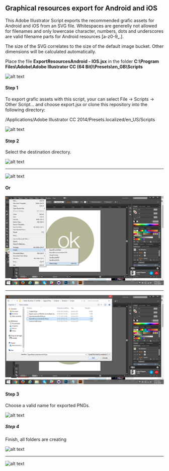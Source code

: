 ## Graphical resources export for Android and iOS

This Adobe Illustrator Script exports the recommended grafic assets for Android and iOS from an SVG file. Whitespaces are generelly not allowed for filenames and only lowercase character, numbers, dots and underscores are valid filename parts for Android resources [a-z0-9_.].

The size of the SVG correlates to the size of the default image bucket. Other dimensions will be calculated automatically.

Place the file **ExportResourcesAndroid - IOS.jsx**  in the folder **C:\Program Files\Adobe\Adobe Illustrator CC (64 Bit)\Presets\en_GB\Scripts**

﻿![alt text](https://github.com/arnaldos/fermat-graphic-design/blob/master/UIUX%20Design/Script/screenshot/Captura%20de%20pantalla%20(27).png "screenshot")

#### Step 1

To export grafic assets with this script, your can select File -> Scripts -> Other Script... and choose export.jsx or clone this repository into the following directory:

/Applications/Adobe Illustrator CC 2014/Presets.localized/en_US/Scripts

﻿![alt text](https://github.com/arnaldos/fermat-graphic-design/blob/master/UIUX%20Design/Script/screenshot/Captura%20de%20pantalla%20(29).png "screenshot")


#### Step 2

Select the destination directory.

﻿![alt text](https://github.com/arnaldos/fermat-graphic-design/blob/master/UIUX%20Design/Script/screenshot/Captura%20de%20pantalla%20(30).png "screenshot")

----
﻿![alt text](https://github.com/arnaldos/fermat-graphic-design/blob/master/UIUX%20Design/Script/screenshot/Captura%20de%20pantalla%20(31).png "screenshot")

#### Or

﻿![alt text](https://github.com/Fermat-ORG/fermat-graphic-design/blob/master/UIUX%20Design/Script/screenshot/Captura%20de%20pantalla%20(36).png "screenshot")

----
﻿![alt text](https://github.com/Fermat-ORG/fermat-graphic-design/blob/master/UIUX%20Design/Script/screenshot/Captura%20de%20pantalla%20(37).png "screenshot")

#### Step 3

Choose a valid name for exported PNGs.

﻿![alt text](https://github.com/arnaldos/fermat-graphic-design/blob/master/UIUX%20Design/Script/screenshot/Captura%20de%20pantalla%20(32).png "screenshot")

##### Step 4 

Finish, all folders are creating


﻿![alt text](https://github.com/arnaldos/fermat-graphic-design/blob/master/UIUX%20Design/Script/screenshot/Captura%20de%20pantalla%20(34).png "screenshot")

----
﻿![alt text](https://github.com/arnaldos/fermat-graphic-design/blob/master/UIUX%20Design/Script/screenshot/Captura%20de%20pantalla%20(35).png "screenshot")



